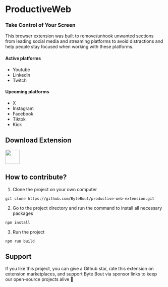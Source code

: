# ProductiveWeb
### Take Control of Your Screen

This browser extension was built to remove/unhook unwanted sections from leading social media and streaming platforms to avoid distractions and help people stay focused when working with these platforms.

#### Active platforms
* Youtube
* Linkedin
* Twitch

#### Upcoming platforms
* X
* Instagram
* Facebook
* Tiktok
* Kick

## Download Extension
<a href="https://chromewebstore.google.com/detail/productiveweb/jpokfglcpofnjckphfiodocbppgeellg">
  <img src="https://productiveweb.co/assets/chrome.png" width="45px" height="45px">
</a>

## How to contribute?

1. Clone the project on your own computer
```
git clone https://github.com/ByteBout/productive-web-extension.git
```
2. Go to the project directory and run the command to install all necessary packages
```
npm install
```
3. Run the project
```
npm run build
```

## Support
If you like this project, you can give a Github star, rate this extension on extension marketplaces, and support Byte Bout via sponsor links to keep our open-source projects alive 💚
